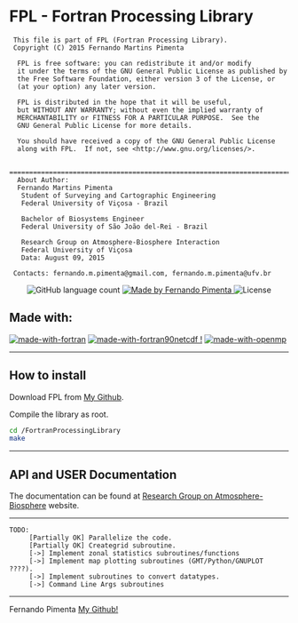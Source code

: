 # FPL - Fortran Processing Library
```
 This file is part of FPL (Fortran Processing Library).
 Copyright (C) 2015 Fernando Martins Pimenta
 
  FPL is free software: you can redistribute it and/or modify
  it under the terms of the GNU General Public License as published by
  the Free Software Foundation, either version 3 of the License, or
  (at your option) any later version.
 
  FPL is distributed in the hope that it will be useful,
  but WITHOUT ANY WARRANTY; without even the implied warranty of
  MERCHANTABILITY or FITNESS FOR A PARTICULAR PURPOSE.  See the
  GNU General Public License for more details.
 
  You should have received a copy of the GNU General Public License
  along with FPL.  If not, see <http://www.gnu.org/licenses/>.
 
 ===========================================================================
  About Author:
  Fernando Martins Pimenta
   Student of Surveying and Cartographic Engineering
   Federal University of Viçosa - Brazil
 
   Bachelor of Biosystems Engineer
   Federal University of São João del-Rei - Brazil
 
   Research Group on Atmosphere-Biosphere Interaction
   Federal University of Viçosa
   Data: August 09, 2015
 
 Contacts: fernando.m.pimenta@gmail.com, fernando.m.pimenta@ufv.br
 ```

<p align="center">
  <img alt="GitHub language count" src="https://img.shields.io/github/languages/count/pimentafm/obahia-webmap?color=blue">

  <a href="https://github.com/pimentafm">
    <img alt="Made by Fernando Pimenta" src="https://img.shields.io/badge/made%20by-Fernando%20Pimenta-blue">
  </a>

  <img alt="License" src="https://img.shields.io/badge/license-GNUGPL-blue">
</p>

## Made with:
[![made-with-fortran](https://img.shields.io/badge/Fortran90-green.svg)](https://www.fortran90.org/)
[![made-with-fortran90netcdf !](https://img.shields.io/badge/Fortran%2090-NetCDF-1abc9c.svg)](https://GitHub.com/Naereen/ama)
[![made-with-openmp](https://img.shields.io/badge/OpemMP-2188b6.svg)](https://www.unidata.ucar.edu/software/netcdf/docs-fortran/)


<hr>

## How to install

Download FPL from [My Github](https://github.com/pimentafm/FortranProcessingLibrary).

Compile the library as root.

```bash
cd /FortranProcessingLibrary
make
```

<hr>

## API and USER Documentation

The documentation can be found at [Research Group on Atmosphere-Biosphere](http://www.biosfera.dea.ufv.br/fpl/) website.

<hr>

```
TODO:
     [Partially OK] Parallelize the code.
     [Partially OK] Creategrid subroutine.
     [->] Implement zonal statistics subroutines/functions
     [->] Implement map plotting subroutines (GMT/Python/GNUPLOT ????).
     [->] Implement subroutines to convert datatypes.
     [->] Command Line Args subroutines
```
<hr>

Fernando Pimenta [My Github!](https://github.com/pimentafm)
